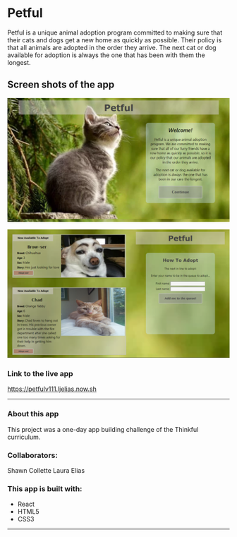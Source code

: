 # Petful
Petful is a unique animal adoption program committed to making sure that their cats and dogs
get a new home as quickly as possible. Their policy is that all animals are adopted in the order they arrive. The next cat or dog available for adoption is always the one that has been with them the longest.

## Screen shots of the app

![screenshot of landing page](petfulScreenshot1.png)

![screenshot of pets page](petfulScreenshot2.png)

### Link to the live app
https://petfulv111.ljelias.now.sh

--------------------------------------------------
### About this app
This project was a one-day app building challenge of the Thinkful curriculum.

### Collaborators:
  Shawn Collette
  Laura Elias

### This app is built with:
- React
- HTML5
- CSS3
--------------------------------------------------
